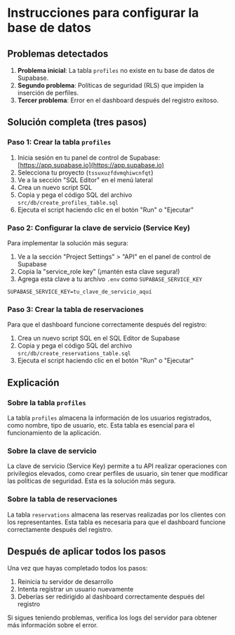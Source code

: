 # Instrucciones para configurar la base de datos

## Problemas detectados

1. **Problema inicial**: La tabla `profiles` no existe en tu base de datos de Supabase.
2. **Segundo problema**: Políticas de seguridad (RLS) que impiden la inserción de perfiles.
3. **Tercer problema**: Error en el dashboard después del registro exitoso.

## Solución completa (tres pasos)

### Paso 1: Crear la tabla `profiles`

1. Inicia sesión en tu panel de control de Supabase: [https://app.supabase.io](https://app.supabase.io)
2. Selecciona tu proyecto (`tssuxuzfdvmqhiwcnfqt`)
3. Ve a la sección "SQL Editor" en el menú lateral
4. Crea un nuevo script SQL
5. Copia y pega el código SQL del archivo `src/db/create_profiles_table.sql`
6. Ejecuta el script haciendo clic en el botón "Run" o "Ejecutar"

### Paso 2: Configurar la clave de servicio (Service Key)

Para implementar la solución más segura:

1. Ve a la sección "Project Settings" > "API" en el panel de control de Supabase
2. Copia la "service_role key" (¡mantén esta clave segura!)
3. Agrega esta clave a tu archivo `.env` como `SUPABASE_SERVICE_KEY`

```
SUPABASE_SERVICE_KEY=tu_clave_de_servicio_aquí
```

### Paso 3: Crear la tabla de reservaciones

Para que el dashboard funcione correctamente después del registro:

1. Crea un nuevo script SQL en el SQL Editor de Supabase
2. Copia y pega el código SQL del archivo `src/db/create_reservations_table.sql`
3. Ejecuta el script haciendo clic en el botón "Run" o "Ejecutar"

## Explicación

### Sobre la tabla `profiles`

La tabla `profiles` almacena la información de los usuarios registrados, como nombre, tipo de usuario, etc. Esta tabla es esencial para el funcionamiento de la aplicación.

### Sobre la clave de servicio

La clave de servicio (Service Key) permite a tu API realizar operaciones con privilegios elevados, como crear perfiles de usuario, sin tener que modificar las políticas de seguridad. Esta es la solución más segura.

### Sobre la tabla de reservaciones

La tabla `reservations` almacena las reservas realizadas por los clientes con los representantes. Esta tabla es necesaria para que el dashboard funcione correctamente después del registro.

## Después de aplicar todos los pasos

Una vez que hayas completado todos los pasos:

1. Reinicia tu servidor de desarrollo
2. Intenta registrar un usuario nuevamente
3. Deberías ser redirigido al dashboard correctamente después del registro

Si sigues teniendo problemas, verifica los logs del servidor para obtener más información sobre el error. 